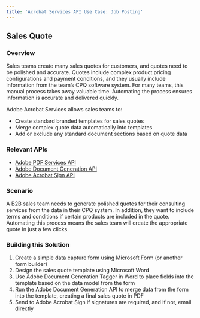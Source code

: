 ```yaml
---
title: 'Acrobat Services API Use Case: Job Posting'
---
```


## Sales Quote

### Overview

Sales teams create many sales quotes for customers, and quotes need to be polished and accurate. Quotes include complex product pricing configurations and payment conditions, and they usually include information from the team’s CPQ software system. For many teams, this manual process takes away valuable time. Automating the process ensures information is accurate and delivered quickly.

Adobe Acrobat Services allows sales teams to:

* Create standard branded templates for sales quotes
* Merge complex quote data automatically into templates
* Add or exclude any standard document sections based on quote data

### Relevant APIs

* [Adobe PDF Services API](/src/pages/apis/pdf-services.md)
* [Adobe Document Generation API](/src/pages/apis/doc-generation.md)
* [Adobe Acrobat Sign API](https://www.adobe.io/apis/documentcloud/sign.html)

### Scenario

A B2B sales team needs to generate polished quotes for their consulting services from the data in their CPQ system. In addition, they want to include terms and conditions if certain products are included in the quote. Automating this process means the sales team will create the appropriate quote in just a few clicks.

### Building this Solution

1. Create a simple data capture form using Microsoft Form (or another form builder)
2. Design the sales quote template using Microsoft Word
3. Use Adobe Document Generation Tagger in Word to place fields into the template based on the data model from the form
4. Run the Adobe Document Generation API to merge data from the form into the template, creating a final sales quote in PDF
5. Send to Adobe Acrobat Sign if signatures are required, and if not, email directly
